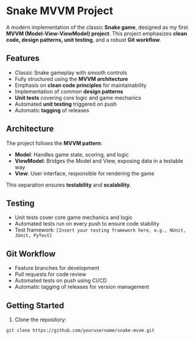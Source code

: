 # Snake MVVM Project

A modern implementation of the classic **Snake game**, designed as my first **MVVM (Model-View-ViewModel) project**. This project emphasizes **clean code, design patterns, unit testing**, and a robust **Git workflow**.

## Features

- Classic Snake gameplay with smooth controls
- Fully structured using the **MVVM architecture**
- Emphasis on **clean code principles** for maintainability
- Implementation of common **design patterns**
- **Unit tests** covering core logic and game mechanics
- Automated **unit testing** triggered on push
- Automatic **tagging** of releases

## Architecture

The project follows the **MVVM pattern**:

- **Model**: Handles game state, scoring, and logic
- **ViewModel**: Bridges the Model and View, exposing data in a testable way
- **View**: User interface, responsible for rendering the game

This separation ensures **testability** and **scalability**.

## Testing

- Unit tests cover core game mechanics and logic
- Automated tests run on every push to ensure code stability
- Test framework: `[Insert your testing framework here, e.g., NUnit, JUnit, PyTest]`

## Git Workflow

- Feature branches for development
- Pull requests for code review
- Automated tests on push using CI/CD
- Automatic tagging of releases for version management

## Getting Started

1. Clone the repository:

```bash
git clone https://github.com/yourusername/snake-mvvm.git

